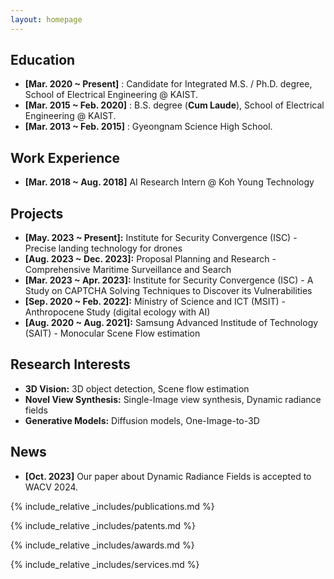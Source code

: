 ```yaml
---
layout: homepage
---
```


## Education

* **[Mar. 2020 ~ Present]** : Candidate for Integrated M.S. / Ph.D. degree, School of Electrical Engineering @ KAIST.
* **[Mar. 2015 ~ Feb. 2020]** : B.S. degree (**Cum Laude**), School of Electrical Engineering @ KAIST.
* **[Mar. 2013 ~ Feb. 2015]** : Gyeongnam Science High School.

## Work Experience

* **[Mar. 2018 ~ Aug. 2018]** AI Research Intern @ Koh Young Technology

## Projects

* **[May. 2023 ~ Present]:** Institute for Security Convergence (ISC) - Precise landing technology for drones  
* **[Aug. 2023 ~ Dec. 2023]:** Proposal Planning and Research - Comprehensive Maritime Surveillance and Search
* **[Mar. 2023 ~ Apr. 2023]:** Institute for Security Convergence (ISC) - A Study on CAPTCHA Solving Techniques to Discover its Vulnerabilities
* **[Sep. 2020 ~ Feb. 2022]:** Ministry of Science and ICT (MSIT) - Anthropocene Study (digital ecology with AI)
* **[Aug. 2020 ~ Aug. 2021]:** Samsung Advanced Institude of Technology (SAIT) - Monocular Scene Flow estimation

## Research Interests

- **3D Vision:** 3D object detection, Scene flow estimation
- **Novel View Synthesis:** Single-Image view synthesis, Dynamic radiance fields
- **Generative Models:** Diffusion models, One-Image-to-3D

## News

- **[Oct. 2023]** Our paper about Dynamic Radiance Fields is accepted to WACV 2024.

{% include_relative _includes/publications.md %}

{% include_relative _includes/patents.md %}

{% include_relative _includes/awards.md %}

{% include_relative _includes/services.md %}
